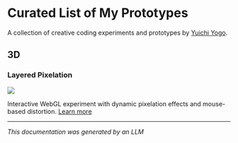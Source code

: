 # Curated List of My Prototypes

A collection of creative coding experiments and prototypes by [Yuichi Yogo](https://github.com/yuichkun).

## 3D

### Layered Pixelation

![](./prototypes/layered-pixelation/screenshot.gif)

Interactive WebGL experiment with dynamic pixelation effects and mouse-based distortion. [Learn more](./prototypes/layered-pixelation/README.md)

---
*This documentation was generated by an LLM*
